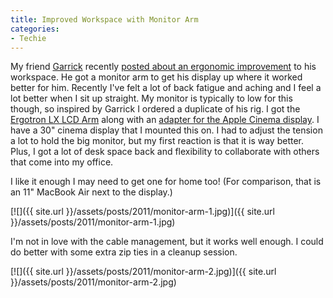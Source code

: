 ```yaml
---
title: Improved Workspace with Monitor Arm
categories:
- Techie
---
```


My friend [Garrick](http://garrickvanburen.com/) recently [posted about an ergonomic improvement](http://garrickvanburen.com/archive/garricks-more-ergonomic-workspace) to his workspace. He got a monitor arm to get his display up where it worked better for him. Recently I've felt a lot of back fatigue and aching and I feel a lot better when I sit up straight. My monitor is typically to low for this though, so inspired by Garrick I ordered a duplicate of his rig. I got the [Ergotron LX LCD Arm](http://www.amazon.com/dp/B00358RIRC/?tag=thingelstad-20) along with an [adapter for the Apple Cinema display](http://www.amazon.com/dp/B0002YL5XU/?tag=thingelstad-20).
I have a 30" cinema display that I mounted this on. I had to adjust the tension a lot to hold the big monitor, but my first reaction is that it is way better. Plus, I got a lot of desk space back and flexibility to collaborate with others that come into my office.

I like it enough I may need to get one for home too! (For comparison, that is an 11" MacBook Air next to the display.)

[![]({{ site.url }}/assets/posts/2011/monitor-arm-1.jpg)]({{ site.url }}/assets/posts/2011/monitor-arm-1.jpg)

I'm not in love with the cable management, but it works well enough. I could do better with some extra zip ties in a cleanup session.

[![]({{ site.url }}/assets/posts/2011/monitor-arm-2.jpg)]({{ site.url }}/assets/posts/2011/monitor-arm-2.jpg)
